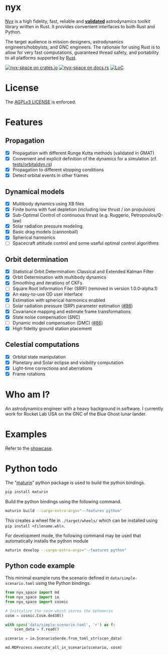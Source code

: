 # nyx
[Nyx](https://nyxspace.com) is a high fidelity, fast, reliable and **[validated]([https://nyxspace.com/MathSpec/](https://nyxspace.com/nyxspace/MathSpec/))** astrodynamics toolkit library written in Rust. It provides convenient interfaces to both Rust and Python.

The target audience is mission designers, astrodynamics engineers/hobbyists, and GNC engineers. The rationale for using Rust is to allow for very fast computations, guaranteed thread safety,
and portability to all platforms supported by [Rust](https://forge.rust-lang.org/platform-support.html).

[![nyx-space on crates.io][cratesio-image]][cratesio]
[![nyx-space on docs.rs][docsrs-image]][docsrs]
[![LoC](https://tokei.rs/b1/github/nyx-space/nyx?category=lines)](https://github.com/nyx-space/nyx).

[cratesio-image]: https://img.shields.io/crates/v/nyx-space.svg
[cratesio]: https://crates.io/crates/nyx-space
[docsrs-image]: https://docs.rs/nyx-space/badge.svg
[docsrs]: https://docs.rs/nyx-space/

# License
The [AGPLv3 LICENSE](https://nyxspace.com/license/) is enforced.

# Features

## Propagation
- [x] Propagation with different Runge Kutta methods (validated in GMAT)
- [x] Convenient and explicit definition of the dynamics for a simulation (cf. [tests/orbitaldyn.rs](tests/orbitaldyn.rs))
- [x] Propagation to different stopping conditions
- [x] Detect orbital events in other frames
## Dynamical models
- [x] Multibody dynamics using XB files
- [x] Finite burns with fuel depletion (including low thrust / ion propulsion)
- [x] Sub-Optimal Control of continuous thrust (e.g. Ruggerio, Petropoulos/Q-law)
- [x] Solar radiation pressure modeling
- [x] Basic drag models (cannonball)
- [x] Spherical harmonics
- [ ] Spacecraft attitude control and some useful optimal control algorithms
## Orbit determination
- [x] Statistical Orbit Determination: Classical and Extended Kalman Filter
- [x] Orbit Determination with multibody dynamics
- [x] Smoothing and iterations of CKFs
- [ ] Square Root Information Filer (SRIF) (removed in version 1.0.0-alpha.1)
- [x] An easy-to-use OD user interface
- [x] Estimation with spherical harmonics enabled
- [ ] Solar radiation pressure (SRP) parameter estimation ([#98](https://gitlab.com/chrisrabotin/nyx/issues/98))
- [x] Covariance mapping and estimate frame transformations
- [x] State noise compensation (SNC)
- [ ] Dynamic model compensation (DMC) ([#86](https://gitlab.com/chrisrabotin/nyx/issues/86))
- [x] High fidelity ground station placement
## Celestial computations
- [x] Orbital state manipulation
- [x] Planetary and Solar eclipse and visibility computation
- [x] Light-time corrections and aberrations
- [x] Frame rotations

# Who am I?
An astrodynamics engineer with a heavy background in software. I currently work for Rocket Lab USA on the GNC of the Blue Ghost lunar lander.

# Examples
Refer to the [showcase](https://nyxspace.com/showcase/).

# Python todo

The "[maturin](https://crates.io/crates/maturin)" python package is used to build the python bindings.

```sh
pip install maturin
```

Build the python bindings using the following command.
```sh
maturin build --cargo-extra-args="--features python"
```

This creates a wheel file in `./target/wheels/` which can be installed using `pip install <filename.whl>`.

For development mode, the following command may be used that automatically installs the python module

```sh
maturin develop --cargo-extra-args="--features python"
```

## Python code example

This minimal example runs the scenario defined in `data/simple-scenario.toml` using the Python bindings.

```py
from nyx_space import md
from nyx_space import io
from nyx_space import cosmic

# Initialize the cosm which stores the ephemeris
cosm = cosmic.Cosm.de438()

with open('data/simple-scenario.toml', 'r') as f:
    scen_data = f.read()

scenario = io.ScenarioSerde.from_toml_str(scen_data)

md.MDProcess.execute_all_in_scenario(scenario, cosm)

```
